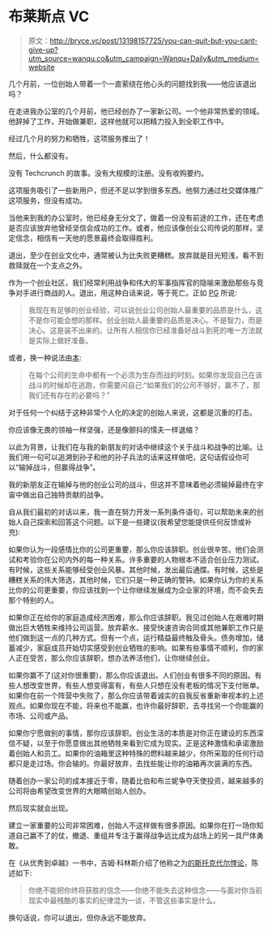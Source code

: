 # 布莱斯点 VC

> 原文：<http://bryce.vc/post/13198157725/you-can-quit-but-you-cant-give-up?utm_source=wanqu.co&utm_campaign=Wanqu+Daily&utm_medium=website>

几个月前，一位创始人带着一个一直萦绕在他心头的问题找到我——他应该退出吗？

在走进我办公室的几个月前，他已经创办了一家新公司。一个他非常热爱的领域。他辞掉了工作，开始做兼职，这样他就可以把精力投入到全职工作中。

经过几个月的努力和牺牲，这项服务推出了！

然后，什么都没有。

没有 Techcrunch 的故事。没有大规模的注册。没有收购要约。

这项服务吸引了一些新用户，但还不足以学到很多东西。他努力通过社交媒体推广这项服务，但没有成功。

当他来到我的办公室时，他已经身无分文了，做着一份没有前途的工作，还在考虑是否应该放弃他曾经坚信会成功的工作。或者，他应该像创业公司传说的那样，坚定信念，相信有一天他的愿景最终会取得胜利。

退出，至少在创业文化中，通常被认为比失败更糟糕。放弃就是目光短浅，看不到救赎就在一个支点之外。

作为一个创业社区，我们经常利用战争和伟大的军事指挥官的隐喻来激励那些与竞争对手进行商战的人。退出，用这种白话来说，等于死亡。正如 [PG](https://href.li/?http://www.paulgraham.com/startuplessons.html) 所说:

> 我现在有足够的创业经验，可以说创业公司创始人最重要的品质是什么，这不是你可能会想的那样。创业创始人最重要的品质是决心。不是智力，而是决心。这是装不出来的。让所有人相信你已经准备好战斗到死的唯一方法就是实际上做好准备。

或者，换一种说法由[本](https://href.li/?http://bhorowitz.com/2011/10/26/lead-bullets/?utm_source=pulsenews&utm_medium=referral&utm_campaign=Feed%3A+bhorowitz+%28ben%27s+blog%29):

> 在每个公司的生命中都有一个必须为生存而战的时刻。如果你发现自己在该战斗的时候却在逃跑，你需要问自己:“如果我们的公司不够好，赢不了，那我们还有存在的必要吗？”

对于任何一个纠结于这种非常个人化的决定的创始人来说，这都是沉重的打击。

你应该像无畏的领袖一样坚强，还是像颤抖的懦夫一样退缩？

以此为背景，让我们在与我的新朋友的对话中继续这个关于战斗和战争的比喻。让我们用一句可以追溯到孙子和他的孙子兵法的话来这样做吧，这句话假设你可以“输掉战斗，但赢得战争”。

我的新朋友正在输掉与他的创业公司的战斗，但这并不意味着他必须输掉最终在宇宙中做出自己独特贡献的战争。

自从我们最初的对话以来，我一直在努力开发一系列条件语句，可以帮助未来的创始人自己探索和回答这个问题。以下是一些建议(我希望您能提供任何反馈或补充):

如果你认为一段感情比你的公司更重要，那么你应该辞职。创业很辛苦。他们会测试和考验你在公司内外的每一种关系。许多重要的人物根本不适合创业压力测试。有时候，这些关系能够经受创业风暴。其他时候，发出最后通牒。有时候，这些是糟糕关系的伟大筛选，其他时候，它们只是一种正确的警钟。如果你认为你的关系比你的公司更重要，你应该找到一个让你继续发展成为企业家的环境，而不会失去那个特别的人。

如果你正在给你的家庭造成经济困难，那么你应该辞职。我见过创始人在艰难时期做出巨大牺牲来维持公司运营。放弃薪水、接受快速咨询合同或其他兼职工作只是他们做到这一点的几种方式。但有一个点，运行精益最终触及骨头。债务增加，储蓄减少，家庭成员开始切实感受到创业牺牲的影响。如果有些事情不顺利，你的家人正在受苦，那么你应该辞职，想办法养活他们，让你继续创业。

如果你赢不了(这对你很重要)，那么你应该退出。人们创业有很多不同的原因。有些人想改变世界，有些人想变得富有，有些人只想在没有老板的情况下支付账单。如果你在前一个阵营中失败了，那么你应该带着诚实的自我反省重新审视本的上述观点。如果你现在不能，将来也不能赢，也许你最好辞职，去寻找另一个你能赢的市场、公司或产品。

如果你宁愿做别的事情，那你应该辞职。创业生活的本质是对你正在建设的东西深信不疑，以至于你愿意做出其他牺牲来看到它成为现实。正是这种激情和承诺激励着创始人和员工。如果你的油箱里这种特殊的燃料越来越少，你所采取的任何行动都只是走过场。你会输的。你最好放弃，去找些能让你的油箱再次装满的东西。

随着创办一家公司的成本接近于零，随着比伯和布兰妮争夺天使投资，越来越多的公司将由希望改变世界的大眼睛创始人创办。

然后现实就会出现。

建立一家重要的公司非常困难，创始人不这样做有很多原因。如果你在打一场你知道自己赢不了的仗，撤退、重组并专注于赢得战争远比成为战场上的另一具尸体勇敢。

在《从优秀到卓越》一书中，吉姆·科林斯介绍了他称之为[的斯托克代尔悖论](https://href.li/?http://www.selfdiscoveryportal.com/arStockdale.htm)，陈述如下:

> 你绝不能把你终将获胜的信念——你绝不能失去这种信念——与面对你当前现实中最残酷的事实的纪律混为一谈，不管这些事实是什么。

换句话说，你可以退出，但你永远不能放弃。